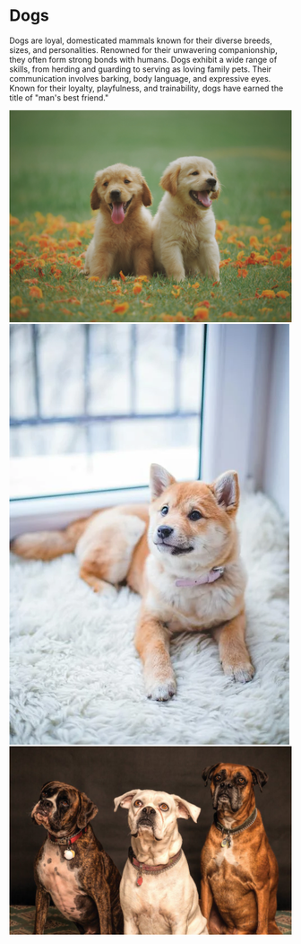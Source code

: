 # Dogs

Dogs are loyal, domesticated mammals known for their diverse breeds, sizes, and personalities. Renowned for their unwavering companionship, they often form strong bonds with humans. Dogs exhibit a wide range of skills, from herding and guarding to serving as loving family pets. Their communication involves barking, body language, and expressive eyes. Known for their loyalty, playfulness, and trainability, dogs have earned the title of "man's best friend."

<img src = "/assets/dogs.jpg" alt = "first dog image">
<img src = "/assets/dog.webp" alt = "second dog image">
<img src = "/assets/dogs2.jpeg" alt = "third dog image">
